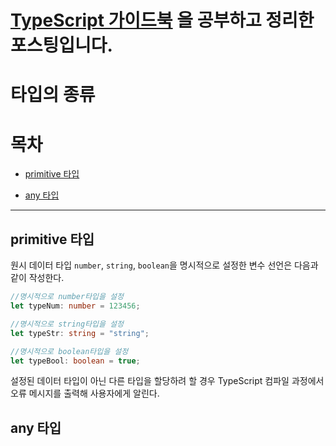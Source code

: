 # [TypeScript 가이드북](https://yamoo9.gitbook.io/typescript/) 을 공부하고 정리한 포스팅입니다.

# 타입의 종류

# 목차

- [primitive 타입](primitive-타입)

- [any 타입](any-타입)

---

## primitive 타입

원시 데이터 타입 `number`, `string`, `boolean`을 명시적으로 설정한 변수 선언은 다음과 같이 작성한다.

```ts
//명시적으로 number타입을 설정
let typeNum: number = 123456;

//명시적으로 string타입을 설정
let typeStr: string = "string";

//명시적으로 boolean타입을 설정
let typeBool: boolean = true;
```

설정된 데이터 타입이 아닌 다른 타입을 할당하려 할 경우 TypeScript 컴파일 과정에서 오류 메시지를 출력해 사용자에게 알린다.

## any 타입
